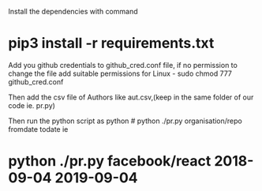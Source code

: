 Install the dependencies with command 
# pip3 install -r requirements.txt


Add you github credentials to github_cred.conf file, if no permission to change the file add suitable permissions 
for Linux - sudo chmod 777 github_cred.conf

Then add the csv file of Authors like aut.csv,(keep in the same folder of our code ie. pr.py)

Then run the python script as python # python ./pr.py organisation/repo fromdate todate ie
# python ./pr.py facebook/react 2018-09-04 2019-09-04

